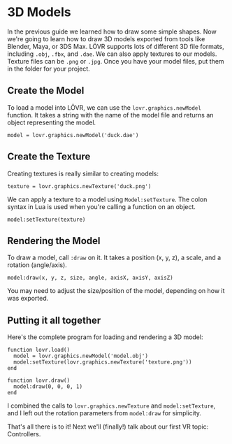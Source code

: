 3D Models
===

In the previous guide we learned how to draw some simple shapes.  Now we're going to learn how to
draw 3D models exported from tools like Blender, Maya, or 3DS Max.   LÖVR supports lots of different
3D file formats, including `.obj`, `.fbx`, and `.dae`.  We can also apply textures to our models.
Texture files can be `.png` or `.jpg`.  Once you have your model files, put them in the folder for
your project.

Create the Model
---

To load a model into LÖVR, we can use the `lovr.graphics.newModel` function.  It takes a string with
the name of the model file and returns an object representing the model.

```
model = lovr.graphics.newModel('duck.dae')
```

Create the Texture
---

Creating textures is really similar to creating models:

```
texture = lovr.graphics.newTexture('duck.png')
```

We can apply a texture to a model using `Model:setTexture`.  The colon syntax in Lua is used when
you're calling a function on an object.

```
model:setTexture(texture)
```

Rendering the Model
---

To draw a model, call `:draw` on it.  It takes a position (x, y, z), a scale, and a rotation
(angle/axis).

```
model:draw(x, y, z, size, angle, axisX, axisY, axisZ)
```

You may need to adjust the size/position of the model, depending on how it was exported.

Putting it all together
---

Here's the complete program for loading and rendering a 3D model:

```
function lovr.load()
  model = lovr.graphics.newModel('model.obj')
  model:setTexture(lovr.graphics.newTexture('texture.png'))
end

function lovr.draw()
  model:draw(0, 0, 0, 1)
end
```

I combined the calls to `lovr.graphics.newTexture` and `model:setTexture`, and I left out the
rotation parameters from `model:draw` for simplicity.

That's all there is to it!  Next we'll (finally!) talk about our first VR topic:
<a data-key="Controllers">Controllers</a>.
